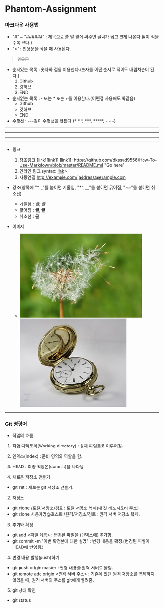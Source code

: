 # Phantom-Assignment

### 마크다운 사용법
- "#" ~ "######" : 제목으로 쓸 말 앞에 써주면 글씨가 굵고 크게 나온다.(#이 적을수록 크다.)
- ">" : 인용문을 적을 때 사용된다.
> 인용문
- 순서있는 목록 : 숫자와 점을 이용한다.(숫자를 어떤 순서로 적어도 내림차순이 된다.)
    1. Github
    2. 깃허브
    3. END
- 순서없는 목록 : - 또는 * 또는 +를 이용한다.(어떤걸 사용해도 똑같음)
    - Github
    * 깃허브
    + END
- 수평선 : ---같이 수평선을 만든다.(* * *, ***, *****, - - -)
***
* * *
*****
- - -
- 링크
    1. 참조링크
  [link][link1]
  [link1]: https://github.com/dkssud9556/How-To-Use-Markdown/blob/master/README.md "Go here"
    2. 인라인 링크
  syntax: [link](https://github.com/dkssud9556/How-To-Use-Markdown/blob/master/README.md)>
    3. 자동연결
  <http://example.com/>
  <address@example.com>
- 강조(양쪽에 "*, _"를 붙이면 기울임, "**, __"를 붙이면 굵어짐, "~~"를 붙이면 취소선)
    + 기울임 : *글*, _글_
    + 굶어짐 : **글**, __글__
    + 취소선 : ~~글~~
  
- 이미지
    - ![Alt text](./first.jpg)
      ![Alt text](./watch.jpg "Watchsmallclock")
---
### Git 명령어
- 작업의 흐름
 1. 작업 디렉토리(Working directory) : 실제 파일들로 이루어짐.
 2. 인덱스(Index) : 준비 영역의 역할을 함.
 3. HEAD : 최종 확정본(commit)을 나타냄.
 
1. 새로운 저장소 만들기
 - git init : 새로운 git 저장소 만들기.
2. 저장소 
 - git clone /로컬/저장소/경로 : 로컬 저장소 복제(내 깃 레포지토리 주소)
 - git clone 사용자명@호스트:/원격/저장소/경로 : 원격 서버 저장소 복제.
3. 추가와 확정
 - git add <파일 이름> : 변경된 파일을 (인덱스에) 추가함.
 - git commit -m "이번 확정본에 대한 설명" : 변경 내용을 확정.(변경된 파일이 HEAD에 반영됨.)
4. 변경 내용 발행(push)하기
 - git push origin master : 변경 내용을 원격 서버로 올림.
 - git remote add origin <원격 서버 주소> : 기존에 있던 원격 저장소를 복제하지 않았을 때, 원격 서버의 주소를 git에게 알려줌.
5. git 상태 확인
 - git status
